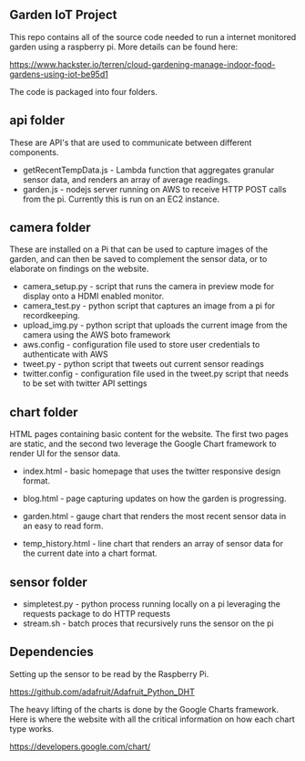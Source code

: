 Garden IoT Project
------------------

This repo contains all of the source code needed to run a internet monitored garden using a raspberry pi.  More details can be found here:

https://www.hackster.io/terren/cloud-gardening-manage-indoor-food-gardens-using-iot-be95d1

The code is packaged into four folders.

api folder
----------
These are API's that are used to communicate between different components.

- getRecentTempData.js - Lambda function that aggregates granular sensor data, and renders an array of average readings.
- garden.js - nodejs server running on AWS to receive HTTP POST calls from the pi.  Currently this is run on an EC2 instance.

camera folder
-------------
These are installed on a Pi that can be used to capture images of the garden, and can then be saved to complement the sensor data, or to elaborate on findings on the website.

- camera_setup.py - script that runs the camera in preview mode for display onto a HDMI enabled monitor.
- camera_test.py - python script that captures an image from a pi for recordkeeping.
- upload_img.py - python script that uploads the current image from the camera using the AWS boto framework
- aws.config - configuration file used to store user credentials to authenticate with AWS
- tweet.py - python script that tweets out current sensor readings
- twitter.config - configuration file used in the tweet.py script that needs to be set with twitter API settings

chart folder
-------------
HTML pages containing basic content for the website.  The first two pages are static, and the second two leverage the Google Chart framework to render UI for the sensor data.

- index.html - basic homepage that uses the twitter responsive design format.
- blog.html - page capturing updates on how the garden is progressing.

- garden.html - gauge chart that renders the most recent sensor data in an easy to read form.
- temp_history.html - line chart that renders an array of sensor data for the current date into a chart format.

sensor folder
-------------

- simpletest.py - python process running locally on a pi leveraging the requests package to do HTTP requests
- stream.sh - batch proces that recursively runs the sensor on the pi

Dependencies
------------
Setting up the sensor to be read by the Raspberry Pi.

https://github.com/adafruit/Adafruit_Python_DHT

The heavy lifting of the charts is done by the Google Charts framework.  Here is where the website with all the critical
information on how each chart type works.

https://developers.google.com/chart/
